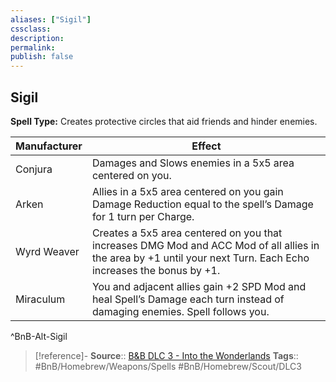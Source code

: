 ```yaml
---
aliases: ["Sigil"]
cssclass: 
description: 
permalink: 
publish: false
---
```


## Sigil

**Spell Type:** Creates protective circles that aid friends and hinder enemies.

| Manufacturer | Effect |
|---|---|
| Conjura | Damages and Slows enemies in a 5x5 area centered on you. |
| Arken | Allies in a 5x5 area centered on you gain Damage Reduction equal to the spell’s Damage for 1 turn per Charge. |
| Wyrd Weaver | Creates a 5x5 area centered on you that increases DMG Mod and ACC Mod of all allies in the area by +1 until your next Turn. Each Echo increases the bonus by +1. |
| Miraculum | You and adjacent allies gain +2 SPD Mod and heal Spell’s Damage each turn instead of damaging enemies. Spell follows you. |
^BnB-Alt-Sigil

> [!reference]-
> **Source**:: [B&B DLC 3 - Into the Wonderlands](https://docs.google.com/document/d/1MLOgrWwcLNTnP9PuXrKiLImy7SUh4hXO8arVUAlmdp0/edit)
> **Tags**:: #BnB/Homebrew/Weapons/Spells #BnB/Homebrew/Scout/DLC3
